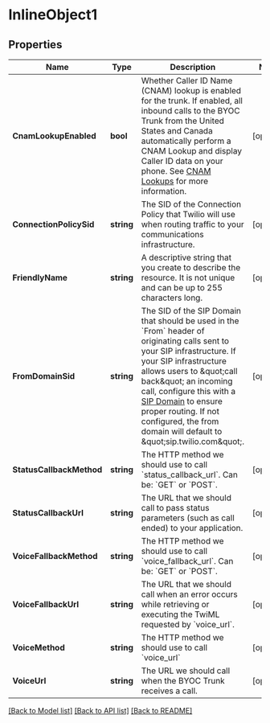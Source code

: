 # InlineObject1

## Properties

Name | Type | Description | Notes
------------ | ------------- | ------------- | -------------
**CnamLookupEnabled** | **bool** | Whether Caller ID Name (CNAM) lookup is enabled for the trunk. If enabled, all inbound calls to the BYOC Trunk from the United States and Canada automatically perform a CNAM Lookup and display Caller ID data on your phone. See [CNAM Lookups](https://www.twilio.com/docs/sip-trunking#CNAM) for more information. | [optional] 
**ConnectionPolicySid** | **string** | The SID of the Connection Policy that Twilio will use when routing traffic to your communications infrastructure. | [optional] 
**FriendlyName** | **string** | A descriptive string that you create to describe the resource. It is not unique and can be up to 255 characters long. | [optional] 
**FromDomainSid** | **string** | The SID of the SIP Domain that should be used in the &#x60;From&#x60; header of originating calls sent to your SIP infrastructure. If your SIP infrastructure allows users to \&quot;call back\&quot; an incoming call, configure this with a [SIP Domain](https://www.twilio.com/docs/voice/api/sending-sip) to ensure proper routing. If not configured, the from domain will default to \&quot;sip.twilio.com\&quot;. | [optional] 
**StatusCallbackMethod** | **string** | The HTTP method we should use to call &#x60;status_callback_url&#x60;. Can be: &#x60;GET&#x60; or &#x60;POST&#x60;. | [optional] 
**StatusCallbackUrl** | **string** | The URL that we should call to pass status parameters (such as call ended) to your application. | [optional] 
**VoiceFallbackMethod** | **string** | The HTTP method we should use to call &#x60;voice_fallback_url&#x60;. Can be: &#x60;GET&#x60; or &#x60;POST&#x60;. | [optional] 
**VoiceFallbackUrl** | **string** | The URL that we should call when an error occurs while retrieving or executing the TwiML requested by &#x60;voice_url&#x60;. | [optional] 
**VoiceMethod** | **string** | The HTTP method we should use to call &#x60;voice_url&#x60; | [optional] 
**VoiceUrl** | **string** | The URL we should call when the BYOC Trunk receives a call. | [optional] 

[[Back to Model list]](../README.md#documentation-for-models) [[Back to API list]](../README.md#documentation-for-api-endpoints) [[Back to README]](../README.md)


